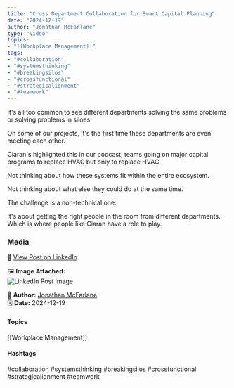 ```yaml
---
title: "Cross Department Collaboration for Smart Capital Planning"  
date: "2024-12-19"  
author: "Jonathan McFarlane"  
type: "Video"  
topics:  
- "[[Workplace Management]]"    
tags:  
- "#collaboration"  
- "#systemsthinking"  
- "#breakingsilos"  
- "#crossfunctional"  
- "#strategicalignment"  
- "#teamwork"
---
```

It's all too common to see different departments solving the same problems or solving problems in siloes.

On some of our projects, it's the first time these departments are even meeting each other.

Ciaran's highlighted this in our podcast, teams going on major capital programs to replace HVAC but only to replace HVAC.

Not thinking about how these systems fit within the entire ecosystem.

Not thinking about what else they could do at the same time.

The challenge is a non-technical one.

It's about getting the right people in the room from different departments.  
Which is where people like Ciaran have a role to play.

### Media

🔗 [View Post on LinkedIn](https://www.linkedin.com/feed/update/urn:li:activity:7275324305251442688)  
  
🖼 **Image Attached:**  
![LinkedIn Post Image](https://media.licdn.com/dms/image/v2/D5605AQFqe2tFt3NCmQ/videocover-high/B56ZPX9MGFHIBs-/0/1734495054721?e=1742263200&v=beta&t=vdTdS8RMWSsqbwHknT4IQ83Dsc9H6MwUvDJW29sxeR4)  
  
👤 **Author:** [Jonathan McFarlane](https://www.linkedin.com/company/placeos/)  
🗓️ **Date:** 2024-12-19

#### Topics

[[Workplace Management]]  

#### Hashtags

#collaboration #systemsthinking #breakingsilos #crossfunctional #strategicalignment #teamwork